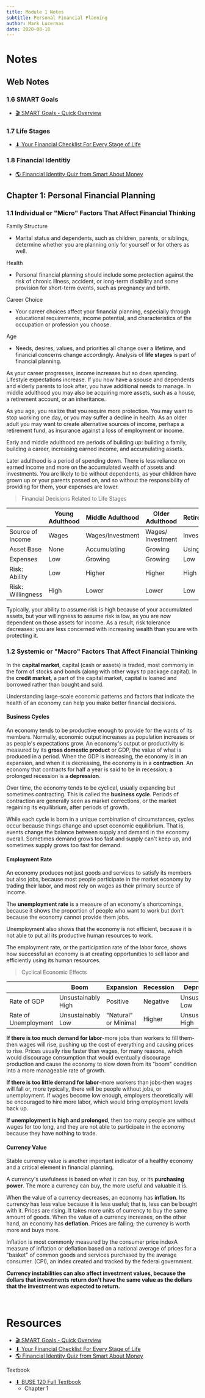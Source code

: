```yaml
---
title: Module 1 Notes
subtitle: Personal Financial Planning
author: Mark Lucernas
date: 2020-08-18
---
```



# Notes

## Web Notes

### 1.6 SMART Goals

- [🎬 SMART Goals - Quick Overview](https://www.youtube.com/watch?v=1-SvuFIQjK8)

### 1.7 Life Stages

- [⬇ Your Financial Checklist For Every Stage of Life](file:../../../../../files/fall-2020/BUSE-120/module-1/life_stages_article.pdf)

### 1.8 Financial Identitiy

- [🌎 Financial Identity Quiz from Smart About Money](https://www.smartaboutmoney.org/Tools/Financial-Identity)


## Chapter 1: Personal Financial Planning

### 1.1 Individual or "Micro" Factors That Affect Financial Thinking

Family Structure

- Marital status and dependents, such as children, parents, or siblings,
  determine whether you are planning only for yourself or for others as well.

Health

- Personal financial planning should include some protection against the risk of
  chronic illness, accident, or long-term disability and some provision for
  short-term events, such as pregnancy and birth.

Career Choice

- Your career choices affect your financial planning, especially through
  educational requirements, income potential, and characteristics of the
  occupation or profession you choose.

Age

- Needs, desires, values, and priorities all change over a lifetime, and
  financial concerns change accordingly. Analysis of **life stages** is part of
  financial planning.

As your career progresses, income increases but so does spending. Lifestyle
expectations increase. If you now have a spouse and dependents and elderly
parents to look after, you have additional needs to manage. In middle adulthood
you may also be acquiring more assets, such as a house, a retirement account, or
an inheritance.

As you age, you realize that you require more protection. You may want to stop
working one day, or you may suffer a decline in health.  As an older adult you
may want to create alternative sources of income, perhaps a retirement fund, as
insurance against a loss of employment or income.

Early and middle adulthood are periods of building up: building a family,
building a career, increasing earned income, and accumulating assets.

Later adulthood is a period of spending down. There is less reliance on earned
income and more on the accumulated wealth of assets and investments. You are
likely to be without dependents, as your children have grown up or your parents
passed on, and so without the responsibility of providing for them, your
expenses are lower.

> Financial Decisions Related to Life Stages
<center>

|                   | Young Adulthood | Middle Adulthood | Older Adulthood   | Retirement |
|-------------------|-----------------|------------------|-------------------|------------|
| Source of Income  | Wages           | Wages/Investment | Wages/ Investment | Investment |
| Asset Base        | None            | Accumulating     | Growing           | Using up   |
| Expenses          | Low             | Growing          | Growing           | Low        |
| Risk: Ability     | Low             | Higher           | Higher            | High       |
| Risk: Willingness | High            | Lower            | Lower             | Low        |

</center>

Typically, your ability to assume risk is high because of your accumulated
assets, but your willingness to assume risk is low, as you are now dependent on
those assets for income. As a result, risk tolerance decreases: you are less
concerned with increasing wealth than you are with protecting it.

### 1.2 Systemic or "Macro" Factors That Affect Financial Thinking

In the **capital market**, capital (cash or assets) is traded, most commonly in
the form of stocks and bonds (along with other ways to package capital). In
the **credit market**, a part of the capital market, capital is loaned and
borrowed rather than bought and sold.

Understanding large-scale economic patterns and factors that indicate the
health of an economy can help you make better financial decisions.

#### Business Cycles

An economy tends to be productive enough to provide for the wants of its
members. Normally, economic output increases as population increases or as
people's expectations grow. An economy's output or productivity is measured by
its **gross domestic product** or GDP, the value of what is produced in a
period. When the GDP is increasing, the economy is in an expansion, and when it
is decreasing, the economy is in a **contraction**. An economy that contracts
for half a year is said to be in recession; a prolonged recession is a
**depression**.

Over time, the economy tends to be cyclical, usually expanding but sometimes
contracting. This is called the **business cycle**. Periods of contraction are
generally seen as market corrections, or the market regaining its equilibrium,
after periods of growth.

While each cycle is born in a unique combination of circumstances, cycles occur
because things change and upset economic equilibrium. That is, events change
the balance between supply and demand in the economy overall. Sometimes demand
grows too fast and supply can't keep up, and sometimes supply grows too fast
for demand.

#### Employment Rate

An economy produces not just goods and services to satisfy its members but also
jobs, because most people participate in the market economy by trading their
labor, and most rely on wages as their primary source of income.

The **unemployment rate** is a measure of an economy's shortcomings, because it
shows the proportion of people who want to work but don't because the economy
cannot provide them jobs.

Unemployment also shows that the economy is not efficient, because it is not
able to put all its productive human resources to work.

The employment rate, or the participation rate of the labor force, shows how
successful an economy is at creating opportunities to sell labor and
efficiently using its human resources.

> Cyclical Economic Effects

<center>

|                      | Boom               | Expansion            | Recession | Depression         |
|----------------------|--------------------|----------------------|-----------|--------------------|
| Rate of GDP          | Unsustainably High | Positive             | Negative  | Unsustainably Low  |
| Rate of Unemployment | Unsustainably Low  | "Natural" or Minimal | Higher    | Unsustainably High |

</center>

**If there is too much demand for labor**-more jobs than workers to fill
them-then wages will rise, pushing up the cost of everything and causing prices
to rise. Prices usually rise faster than wages, for many reasons, which would
discourage consumption that would eventually discourage production and cause the
economy to slow down from its "boom" condition into a more manageable rate of
growth.

**If there is too little demand for labor**-more workers than jobs-then wages
will fall or, more typically, there will be people without jobs, or
unemployment. If wages become low enough, employers theoretically will be
encouraged to hire more labor, which would bring employment levels back up.

**If unemployment is high and prolonged**, then too many people are without
wages for too long, and they are not able to participate in the economy because
they have nothing to trade.

#### Currency Value

Stable currency value is another important indicator of a healthy economy and a
critical element in financial planning.

A currency's usefulness is based on what it can buy, or its **purchasing power**.
The more a currency can buy, the more useful and valuable it is.

When the value of a currency decreases, an economy has **inflation**. Its currency
has less value because it is less useful; that is, less can be bought with it.
Prices are rising. It takes more units of currency to buy the same amount of
goods. When the value of a currency increases, on the other hand, an economy has
**deflation**. Prices are falling; the currency is worth more and buys more.

Inflation is most commonly measured by the consumer price indexA measure of
inflation or deflation based on a national average of prices for a "basket" of
common goods and services purchased by the average consumer. (CPI), an index
created and tracked by the federal government.

**Currency instabilities can also affect investment values, because the dollars
that investments return don't have the same value as the dollars that the
investment was expected to return.**


<br>

# Resources

- [🎬 SMART Goals - Quick Overview](https://www.youtube.com/watch?v=1-SvuFIQjK8)
- [⬇ Your Financial Checklist For Every Stage of Life](file:../../../../../files/fall-2020/BUSE-120/module-1/life_stages_article.pdf)
- [🌎 Financial Identity Quiz from Smart About Money](https://www.smartaboutmoney.org/Tools/Financial-Identity)


Textbook

- [⬇ BUSE 120 Full Textbook](file:../../../../../files/fall-2020/BUSE-120/textbook_full.pdf)
  - Chapter 1

